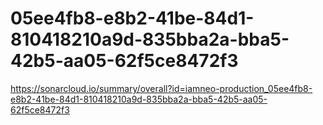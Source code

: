 # 05ee4fb8-e8b2-41be-84d1-810418210a9d-835bba2a-bba5-42b5-aa05-62f5ce8472f3
https://sonarcloud.io/summary/overall?id=iamneo-production_05ee4fb8-e8b2-41be-84d1-810418210a9d-835bba2a-bba5-42b5-aa05-62f5ce8472f3
